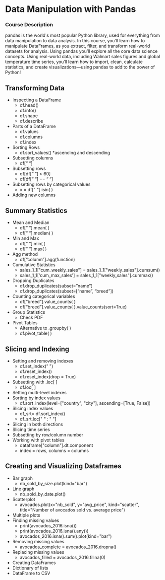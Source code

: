 # Data Manipulation with Pandas
### Course Description
pandas is the world's most popular Python library, used for everything from data manipulation to data analysis. In this course, you'll learn how to manipulate DataFrames, as you extract, filter, and transform real-world datasets for analysis. Using pandas you’ll explore all the core data science concepts. Using real-world data, including Walmart sales figures and global temperature time series, you’ll learn how to import, clean, calculate statistics, and create visualizations—using pandas to add to the power of Python!
 
## Transforming Data
- Inspecting a DataFrame
    - df.head()
    - df.info()
    - df.shape
    - df.describe
- Parts of a DataFrame
    - df.values
    - df.columns
    - df.index
- Sorting Rows
    - df.sort_values()   *ascending and descending
- Subsetting columns
    - df[“ “]
- Subsetting rows
    - df[df[“ “] > 60]
    - df[df[“ “] == “ “]
- Subsetting rows by categorical values
    - x = df[" "].isin( )
- Adding new columns
## Summary Statistics
- Mean and Median
    - df[“ “].mean( )
    - df[“ “].median( )
- Min and Max
    - df[“ “].min( )
    - df[“ “].max( )
- Agg method
    - df[“column”].agg(function)
- Cumulative Statistics
    - sales_1_1["cum_weekly_sales"] = sales_1_1["weekly_sales"].cumsum()
    - sales_1_1['cum_max_sales']  = sales_1_1["weekly_sales"].cummax()
- Dropping Duplicates
    - df.drop_duplicates(subset=”name”)
    - df.drop_duplicates(subset=[”name”, “breed”])
- Counting categorical variables
    - df[“breed”].value_counts( )
    - df[“breed”].value_counts( ).value_counts(sort=True)
- Group Statistics
    - Check PDF
- Pivot Tables
    - Alternative to .groupby( )
    - df.pivot_table( )
 
## Slicing and Indexing
- Setting and removing indexes
    - df.set_index(" ")
    - df.reset_index()
    - df.reset_index(drop = True)
- Subsetting with .loc[ ]
    - df.loc[ ]
- Setting multi-level indexes
- Sorting by index values
    - df.sort_index(level=["country", "city"], ascending=[True, False])
- Slicing index values
    - df_srt= df.sort_index()
    - df_srt.loc[" " : " "]
- Slicing in both directions
- Slicing time series
- Subsetting by row/column number
- Working with pivot tables
    - dataframe["column"].dt.component
    - index = rows, columns = columns
## Creating and Visualizing Dataframes
- Bar graph
    - nb_sold_by_size.plot(kind="bar")
- Line graph
    - nb_sold_by_date.plot()
- Scatterplot
    - avocados.plot(x="nb_sold", y="avg_price", kind="scatter", title="Number of avocados sold vs. average price")
- Multiple plots
- Finding missing values
    - print(avocados_2016.isna())
    - print(avocados_2016.isna().any())
    - avocados_2016.isna().sum().plot(kind="bar")
- Removing missing values
    - avocados_complete = avocados_2016.dropna()
- Replacing missing values
    - avocados_filled = avocados_2016.fillna(0)
- Creating DataFrames
- Dictionary of lists
- DataFrame to CSV
